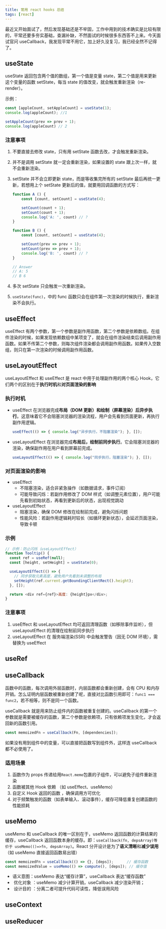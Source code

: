 ```yaml
---
title: 常用 react hooks 总结
tags: [react]
---
```


最近又开始面试了，然后发现基础还是不牢固，工作中用到的技术确实是比较有限的，平常还要多夯实基础，查漏补缺，不然面试的时候很多东西答不上来。今天面试官问 useCallback，我发现平常不用它，加上好久没复习，我已经全然不记得了。

<!-- more -->

## useState

useState 返回包含两个值的数组，第一个值是变量 state，第二个值是用来更新这个变量的函数 setState，每当 state 的值改变，就会触发重新渲染（re-render）。

示例：

```JavaScript
const [appleCount, setAppleCount] = useState(1);
console.log(appleCount); //1

setAppleCount(prev => prev + 1);
console.log(appleCount) // 2
```

### 注意事项

1. 不要直接去修改 state，只有用 setState 函数去改，才会触发重新渲染。
2. 并不是调用 setState 就一定会重新渲染，如果设置的 state 跟上次一样，就不会重新渲染。
3. setState 并不会立即更新 state，而是等收集完所有的 setState 最后再统一更新，若想用上个 setState 更新后的值，就要用回调函数的方式写：

   ```JavaScript
   function A () {
       const [count, setCount] = useState(4);

       setCount(count + 1);
       setCount(count + 1);
       console.log('A: ', count) // ?
   }

   function B () {
       const [count, setCount] = useState(4);

       setCount(prev => prev + 1);
       setCount(prev => prev + 1);
       console.log('B: ', count) // ?
   }

   // Answer
   // A: 5
   // B 6
   ```

4. 多次 setState 只会触发一次重新渲染。
5. `useState(func)`，中的 func 函数只会在组件第一次渲染的时候执行，重新渲染不会执行。

## useEffect

useEffect 有两个参数，第一个参数是副作用函数，第二个参数是依赖数组。在组件渲染的时候，如果发现依赖数组中某项变了，就会在组件渲染结束后调用副作用函数。如果不传第二个参数，则每次组件渲染都会调用副作用函数。如果传入空数组，则只在第一次渲染的时候调用副作用函数。

## useLayoutEffect

useLayoutEffect 和 useEffect 是 react 中用于处理副作用的两个核心 Hook，它们两个的区别在于**执行时机**和**对页面渲染的影响**

### 执行时机

- useEffect 在浏览器完成**布局（DOM 更新）和绘制（屏幕渲染）后异步执行**。这意味着它不会阻塞浏览器的渲染流程，用户会先看到页面更新，再执行副作用逻辑。
  ```JavaScript
  useEffect(() => { console.log("异步执行，不阻塞渲染"); }, []);
  ```
- useLayoutEffect 在浏览器完成**布局后，绘制前同步执行**。它会阻塞浏览器的渲染，确保副作用在用户看到屏幕前完成。
  ```JavaScript
  useLayoutEffect(() => { console.log("同步执行，阻塞渲染"); }, []);
  ```

### 对页面渲染的影响

- useEffect
  - 不阻塞渲染，适合非紧急操作（如数据请求，事件订阅）
  - 可能导致闪烁：若副作用修改了 DOM 样式（如调整元素位置），用户可能先看到初始状态，再看到更新后的状态，出现视觉跳动
- useLayoutEffect
  - 阻塞渲染，确保 DOM 修改在绘制前完成，避免闪烁问题
  - 性能风险：若副作用逻辑耗时较长（如循环更新状态），会延迟页面渲染，导致卡顿

### 示例

```JavaScript
// 示例：防止闪烁（useLayoutEffect）
function Tooltip() {
  const ref = useRef(null);
  const [height, setHeight] = useState(0);

  useLayoutEffect(() => {
    // 同步获取元素高度，避免用户先看到未调整的布局
    setHeight(ref.current.getBoundingClientRect().height);
  }, []);

  return <div ref={ref}>高度: {height}px</div>;
}
```

### 注意事项

1. useEffect 和 useLayoutEffect 均可返回清理函数（如移除事件监听），但 useLayoutEffect 的清理在绘制前同步执行
2. useLayoutEffect 在 服务端渲染(SSR) 中会触发警告（因无 DOM 环境），需替换为 useEffect

## useRef

## useCallback

函数中的函数，每次调用外层函数时，内层函数都会重新创建，会有 CPU 和内存开销。怎么证明内层函数被重新创建了呢，直接对比函数引用即可：`func1 === func2`，若不相等，则不是同一个函数。

useCallback 就是用来防止组件内的函数被重复创建的。useCallback 的第一个参数就是需要被缓存的函数，第二个参数是依赖项，只有依赖项发生变化，才会返回新的函数引用。

```JavaScript
const memoizedFn = useCallback(Fn, [dependencies]);
```

如果没有用到组件中的变量，可以直接把函数写到组件外，这样连 useCallback 都不必使用了。

### 适用场景

1. 函数作为 props 传递给用`React.memo`包裹的子组件，可以避免子组件重新渲染
2. 函数被其他 Hook 依赖 ​​（如 useEffect、useMemo）
3. 自定义 Hook 返回的函数 ​​，确保调用方可优化
4. 对于频繁触发的函数（如表单输入、滚动事件），缓存可降低重复创建函数的性能损耗

## useMemo

useMemo 和 useCallback 的唯一区别在于，useMemo 返回函数的计算结果的缓存，useCallback 返回函数本身的缓存。即：`useCallback(fn, depsArray)等价于 useMemo(()=>fn, depsArray)`。React 分开设计是为了**语义清晰**和**减少误用**（如 useMemo 直接返回函数易出错）

```JavaScript
const memoizedFn = useCallback(() => {}, [deps]);      // 缓存函数
const memoizedValue = useMemo(() => compute(), [deps]); // 缓存值
```

- 语义意图：useMemo 表达“缓存计算”，useCallback 表达“缓存函数”
- ​​ 优化对象 ​​：useMemo 减少计算开销，useCallback 减少渲染开销；
- ​​ 设计目的 ​​：分离二者可提升代码可读性，降低误用风险

## useContext

## useReducer
